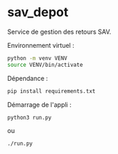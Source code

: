 # sav_depot

Service de gestion des retours SAV.

Environnement virtuel : 

````bash
python -m venv VENV
source VENV/bin/activate
````

Dépendance : 

````bash
pip install requirements.txt
````

Démarrage de l'appli :

````bash
python3 run.py
````

ou

````bash
./run.py
````